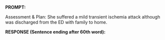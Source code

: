 **PROMPT:**

Assessment & Plan:  She suffered a mild transient ischemia attack although was discharged from the ED with family to home.

**RESPONSE (Sentence ending after 60th word):**

  